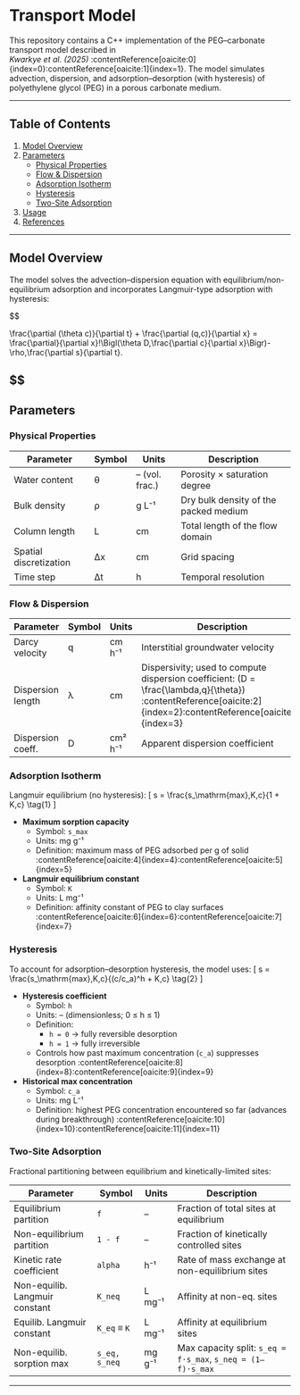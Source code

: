 # Transport Model

This repository contains a C++ implementation of the PEG–carbonate transport model described in  
*Kwarkye et al. (2025)* :contentReference[oaicite:0]{index=0}:contentReference[oaicite:1]{index=1}. The model simulates advection, dispersion, and adsorption–desorption (with hysteresis) of polyethylene glycol (PEG) in a porous carbonate medium.

---

## Table of Contents

1. [Model Overview](#model-overview)  
2. [Parameters](#parameters)  
   - [Physical Properties](#physical-properties)  
   - [Flow & Dispersion](#flow--dispersion)  
   - [Adsorption Isotherm](#adsorption-isotherm)  
   - [Hysteresis](#hysteresis)  
   - [Two-Site Adsorption](#two-site-adsorption)  
3. [Usage](#usage)  
4. [References](#references)  

---

## Model Overview

The model solves the advection–dispersion equation with equilibrium/non-equilibrium adsorption and incorporates Langmuir-type adsorption with hysteresis:

$$

\frac{\partial (\theta c)}{\partial t} + \frac{\partial (q\,c)}{\partial x}
= \frac{\partial}{\partial x}\!\Bigl(\theta D\,\frac{\partial c}{\partial x}\Bigr)- \rho\,\frac{\partial s}{\partial t}.

$$
---

## Parameters

### Physical Properties

| Parameter | Symbol | Units        | Description                                |
|-----------|--------|--------------|--------------------------------------------|
| Water content             | θ      | – (vol. frac.)   | Porosity × saturation degree             |
| Bulk density              | ρ      | g L⁻¹         | Dry bulk density of the packed medium      |
| Column length             | L      | cm           | Total length of the flow domain            |
| Spatial discretization    | Δx     | cm           | Grid spacing                               |
| Time step                 | Δt     | h            | Temporal resolution                        |

### Flow & Dispersion

| Parameter        | Symbol   | Units         | Description                                                                      |
|------------------|----------|---------------|----------------------------------------------------------------------------------|
| Darcy velocity   | q        | cm h⁻¹        | Interstitial groundwater velocity                                                |
| Dispersion length| λ        | cm            | Dispersivity; used to compute dispersion coefficient: \(D = \frac{\lambda\,q}{\theta}\) :contentReference[oaicite:2]{index=2}:contentReference[oaicite:3]{index=3} |
| Dispersion coeff.| D        | cm² h⁻¹       | Apparent dispersion coefficient                                                  |

### Adsorption Isotherm

Langmuir equilibrium (no hysteresis):
\[
s = \frac{s_\mathrm{max}\,K\,c}{1 + K\,c}
\tag{1}
\]
- **Maximum sorption capacity**  
  - Symbol: `s_max`  
  - Units: mg g⁻¹  
  - Definition: maximum mass of PEG adsorbed per g of solid :contentReference[oaicite:4]{index=4}:contentReference[oaicite:5]{index=5}  
- **Langmuir equilibrium constant**  
  - Symbol: `K`  
  - Units: L mg⁻¹  
  - Definition: affinity constant of PEG to clay surfaces :contentReference[oaicite:6]{index=6}:contentReference[oaicite:7]{index=7}  

### Hysteresis

To account for adsorption–desorption hysteresis, the model uses:
\[
s = \frac{s_\mathrm{max}\,K\,c}{(c/c_a)^h + K\,c}
\tag{2}
\]
- **Hysteresis coefficient**  
  - Symbol: `h`  
  - Units: – (dimensionless; 0 ≤ h ≤ 1)  
  - Definition:  
    - `h = 0` → fully reversible desorption  
    - `h = 1` → fully irreversible  
  - Controls how past maximum concentration (`c_a`) suppresses desorption :contentReference[oaicite:8]{index=8}:contentReference[oaicite:9]{index=9}  
- **Historical max concentration**  
  - Symbol: `c_a`  
  - Units: mg L⁻¹  
  - Definition: highest PEG concentration encountered so far (advances during breakthrough) :contentReference[oaicite:10]{index=10}:contentReference[oaicite:11]{index=11}  

### Two-Site Adsorption

Fractional partitioning between equilibrium and kinetically-limited sites:

| Parameter                      | Symbol       | Units      | Description                                                        |
|--------------------------------|--------------|------------|--------------------------------------------------------------------|
| Equilibrium partition         | `f`          | –          | Fraction of total sites at equilibrium                            |
| Non-equilibrium partition     | `1 - f`      | –          | Fraction of kinetically controlled sites                           |
| Kinetic rate coefficient      | `alpha`      | h⁻¹        | Rate of mass exchange at non-equilibrium sites                     |
| Non-equilib. Langmuir constant| `K_neq`      | L mg⁻¹     | Affinity at non-eq. sites                                          |
| Equilib. Langmuir constant    | `K_eq` ≡ `K` | L mg⁻¹     | Affinity at equilibrium sites                                      |
| Non-equilib. sorption max     | `s_eq, s_neq`| mg g⁻¹     | Max capacity split: `s_eq = f·s_max`, `s_neq = (1–f)·s_max`           |

---



